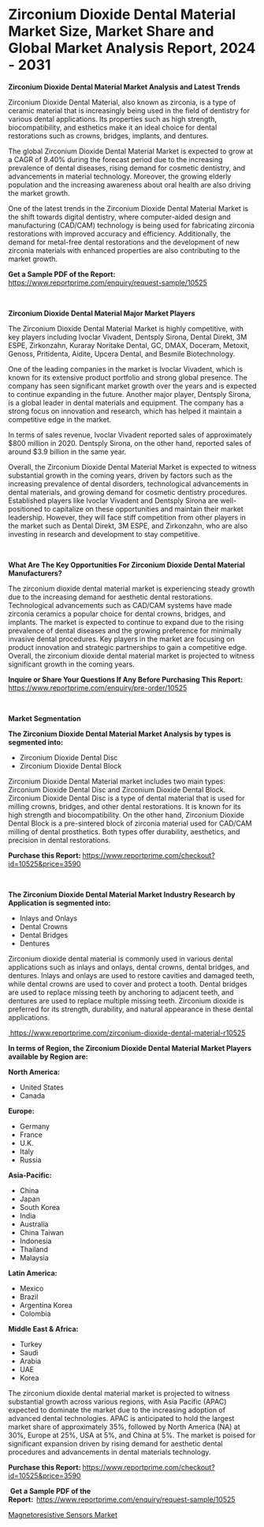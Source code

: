 <p><h1>Zirconium Dioxide Dental Material Market Size, Market Share and Global Market Analysis Report, 2024 - 2031</h1></p><p><strong>Zirconium Dioxide Dental Material Market Analysis and Latest Trends</strong></p>
<p><p>Zirconium Dioxide Dental Material, also known as zirconia, is a type of ceramic material that is increasingly being used in the field of dentistry for various dental applications. Its properties such as high strength, biocompatibility, and esthetics make it an ideal choice for dental restorations such as crowns, bridges, implants, and dentures.</p><p>The global Zirconium Dioxide Dental Material Market is expected to grow at a CAGR of 9.40% during the forecast period due to the increasing prevalence of dental diseases, rising demand for cosmetic dentistry, and advancements in material technology. Moreover, the growing elderly population and the increasing awareness about oral health are also driving the market growth.</p><p>One of the latest trends in the Zirconium Dioxide Dental Material Market is the shift towards digital dentistry, where computer-aided design and manufacturing (CAD/CAM) technology is being used for fabricating zirconia restorations with improved accuracy and efficiency. Additionally, the demand for metal-free dental restorations and the development of new zirconia materials with enhanced properties are also contributing to the market growth.</p></p>
<p><strong>Get a Sample PDF of the Report:&nbsp;</strong> <a href="https://www.reportprime.com/enquiry/request-sample/10525">https://www.reportprime.com/enquiry/request-sample/10525</a></p>
<p>&nbsp;</p>
<p><strong>Zirconium Dioxide Dental Material Major Market Players</strong></p>
<p><p>The Zirconium Dioxide Dental Material Market is highly competitive, with key players including Ivoclar Vivadent, Dentsply Sirona, Dental Direkt, 3M ESPE, Zirkonzahn, Kuraray Noritake Dental, GC, DMAX, Doceram, Metoxit, Genoss, Pritidenta, Aidite, Upcera Dental, and Besmile Biotechnology. </p><p>One of the leading companies in the market is Ivoclar Vivadent, which is known for its extensive product portfolio and strong global presence. The company has seen significant market growth over the years and is expected to continue expanding in the future. Another major player, Dentsply Sirona, is a global leader in dental materials and equipment. The company has a strong focus on innovation and research, which has helped it maintain a competitive edge in the market.</p><p>In terms of sales revenue, Ivoclar Vivadent reported sales of approximately $800 million in 2020. Dentsply Sirona, on the other hand, reported sales of around $3.9 billion in the same year.</p><p>Overall, the Zirconium Dioxide Dental Material Market is expected to witness substantial growth in the coming years, driven by factors such as the increasing prevalence of dental disorders, technological advancements in dental materials, and growing demand for cosmetic dentistry procedures. Established players like Ivoclar Vivadent and Dentsply Sirona are well-positioned to capitalize on these opportunities and maintain their market leadership. However, they will face stiff competition from other players in the market such as Dental Direkt, 3M ESPE, and Zirkonzahn, who are also investing in research and development to stay competitive.</p></p>
<p>&nbsp;</p>
<p><strong>What Are The Key Opportunities For Zirconium Dioxide Dental Material Manufacturers?</strong></p>
<p><p>The zirconium dioxide dental material market is experiencing steady growth due to the increasing demand for aesthetic dental restorations. Technological advancements such as CAD/CAM systems have made zirconia ceramics a popular choice for dental crowns, bridges, and implants. The market is expected to continue to expand due to the rising prevalence of dental diseases and the growing preference for minimally invasive dental procedures. Key players in the market are focusing on product innovation and strategic partnerships to gain a competitive edge. Overall, the zirconium dioxide dental material market is projected to witness significant growth in the coming years.</p></p>
<p><strong>Inquire or Share Your Questions If Any Before Purchasing This Report:</strong> <a href="https://www.reportprime.com/enquiry/pre-order/10525">https://www.reportprime.com/enquiry/pre-order/10525</a></p>
<p>&nbsp;</p>
<p><strong>Market Segmentation</strong></p>
<p><strong>The Zirconium Dioxide Dental Material Market Analysis by types is segmented into:</strong></p>
<p><ul><li>Zirconium Dioxide Dental Disc</li><li>Zirconium Dioxide Dental Block</li></ul></p>
<p><p>Zirconium Dioxide Dental Material market includes two main types: Zirconium Dioxide Dental Disc and Zirconium Dioxide Dental Block. Zirconium Dioxide Dental Disc is a type of dental material that is used for milling crowns, bridges, and other dental restorations. It is known for its high strength and biocompatibility. On the other hand, Zirconium Dioxide Dental Block is a pre-sintered block of zirconia material used for CAD/CAM milling of dental prosthetics. Both types offer durability, aesthetics, and precision in dental restorations.</p></p>
<p><strong>Purchase this Report:&nbsp;</strong><a href="https://www.reportprime.com/checkout?id=10525&price=3590">https://www.reportprime.com/checkout?id=10525&price=3590</a></p>
<p>&nbsp;</p>
<p><strong>The Zirconium Dioxide Dental Material Market Industry Research by Application is segmented into:</strong></p>
<p><ul><li>Inlays and Onlays</li><li>Dental Crowns</li><li>Dental Bridges</li><li>Dentures</li></ul></p>
<p><p>Zirconium dioxide dental material is commonly used in various dental applications such as inlays and onlays, dental crowns, dental bridges, and dentures. Inlays and onlays are used to restore cavities and damaged teeth, while dental crowns are used to cover and protect a tooth. Dental bridges are used to replace missing teeth by anchoring to adjacent teeth, and dentures are used to replace multiple missing teeth. Zirconium dioxide is preferred for its strength, durability, and natural appearance in these dental applications.</p></p>
<p><a href="https://www.reportprime.com/zirconium-dioxide-dental-material-r10525">&nbsp;https://www.reportprime.com/zirconium-dioxide-dental-material-r10525</a></p>
<p><strong>In terms of Region, the Zirconium Dioxide Dental Material Market Players available by Region are:</strong></p>
<p>
    <p> <strong> North America: </strong>
        <ul>
            <li>United States</li>
            <li>Canada</li>
        </ul>
        </p> 
    <p> <strong> Europe: </strong>
        <ul>
            <li>Germany</li>
            <li>France</li>
            <li>U.K.</li>
            <li>Italy</li>
            <li>Russia</li>
        </ul>
        </p> 
    <p> <strong> Asia-Pacific: </strong>
        <ul>
            <li>China</li>
            <li>Japan</li>
            <li>South Korea</li>
            <li>India</li>
            <li>Australia</li>
            <li>China Taiwan</li>
            <li>Indonesia</li>
            <li>Thailand</li>
            <li>Malaysia</li>
        </ul>
        </p> 
    <p> <strong> Latin America: </strong>
        <ul>
            <li>Mexico</li>
            <li>Brazil</li>
            <li>Argentina Korea</li>
            <li>Colombia</li>
        </ul>
        </p> 
    <p> <strong> Middle East & Africa: </strong>
        <ul>
            <li>Turkey</li>
            <li>Saudi</li>
            <li>Arabia</li>
            <li>UAE</li>
            <li>Korea</li>
        </ul>
    </p>
    </p>
<p><p>The zirconium dioxide dental material market is projected to witness substantial growth across various regions, with Asia Pacific (APAC) expected to dominate the market due to the increasing adoption of advanced dental technologies. APAC is anticipated to hold the largest market share of approximately 35%, followed by North America (NA) at 30%, Europe at 25%, USA at 5%, and China at 5%. The market is poised for significant expansion driven by rising demand for aesthetic dental procedures and advancements in dental materials technology.</p></p>
<p><strong>Purchase this Report: </strong><a href="https://www.reportprime.com/checkout?id=10525&price=3590">https://www.reportprime.com/checkout?id=10525&price=3590</a></p>
<p>&nbsp;<strong>Get a Sample PDF of the Report:&nbsp;&nbsp;</strong><a href="https://www.reportprime.com/enquiry/request-sample/10525">https://www.reportprime.com/enquiry/request-sample/10525</a></p>
<p><strong></strong></p>
<p><p><a href="https://fearless-okapi-6c8.notion.site/Magnetoresistive-Sensors-Market-Size-Market-Outlook-and-Market-Forecast-2024-to-2031-f7c12cf359a742a68eac422e0adba531">Magnetoresistive Sensors Market</a></p></p>